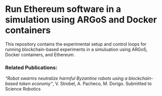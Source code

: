 # Run Ethereum software in a simulation using ARGoS and Docker containers

This repository contains the experimental setup and control loops for running blockchain-based experiments in a simuluation using ARGoS, Docker containers, and Ethereum.


### Related Publications:

_“Robot swarms neutralize harmful Byzantine robots using a blockchain-based token economy“_, V. Strobel, A. Pacheco, M. Dorigo. Submitted to Science Robotics
